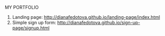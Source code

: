MY PORTFOLIO

1. Landing page: http://dianafedotova.github.io/landing-page/index.html
2. Simple sign up form: http://dianafedotova.github.io/sign-up-page/signup.html

